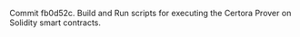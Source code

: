 Commit fb0d52c.                    Build and Run scripts for executing the Certora Prover on Solidity smart contracts.